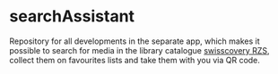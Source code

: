 # searchAssistant
Repository for all developments in the separate app, which makes it possible to search for media in the library catalogue [swisscovery RZS](https://rzs.swisscovery.org), collect them on favourites lists and take them with you via QR code.
